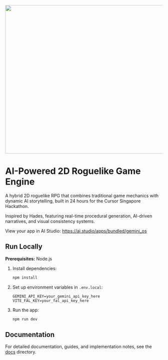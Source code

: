 <div align="center">
<img width="1200" height="475" alt="GHBanner" src="https://github.com/user-attachments/assets/0aa67016-6eaf-458a-adb2-6e31a0763ed6" />
</div>

# AI-Powered 2D Roguelike Game Engine

A hybrid 2D roguelike RPG that combines traditional game mechanics with dynamic AI storytelling, built in 24 hours for the Cursor Singapore Hackathon.

Inspired by Hades, featuring real-time procedural generation, AI-driven narratives, and visual consistency systems.

View your app in AI Studio: https://ai.studio/apps/bundled/gemini_os

## Run Locally

**Prerequisites:**  Node.js

1. Install dependencies:
   ```bash
   npm install
   ```

2. Set up environment variables in `.env.local`:
   ```
   GEMINI_API_KEY=your_gemini_api_key_here
   VITE_FAL_KEY=your_fal_api_key_here
   ```

3. Run the app:
   ```bash
   npm run dev
   ```

## Documentation

For detailed documentation, guides, and implementation notes, see the [docs](./docs/) directory.
